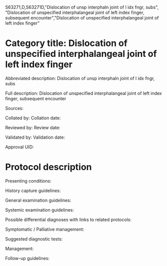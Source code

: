 S63271,D,S63271D,"Dislocation of unsp interphaln joint of l idx fngr, subs", "Dislocation of unspecified interphalangeal joint of left index finger, subsequent encounter","Dislocation of unspecified interphalangeal joint of left index finger"
# Category title: Dislocation of unspecified interphalangeal joint of left index finger

Abbreviated description: Dislocation of unsp interphaln joint of l idx fngr, subs

Full description: Dislocation of unspecified interphalangeal joint of left index finger, subsequent encounter

Sources:

Collated by:
Collation date:

Reviewed by:
Review date:

Validated by:
Validation date:

Approval UID:

# Protocol description

Presenting conditions:

History capture guidelines:

General examination guidelines:

Systemic examination guidelines:

Possible differential diagnoses with links to related protocols:

Symptomatic / Palliative management:

Suggested diagnostic tests:

Management:

Follow-up guidelines:
